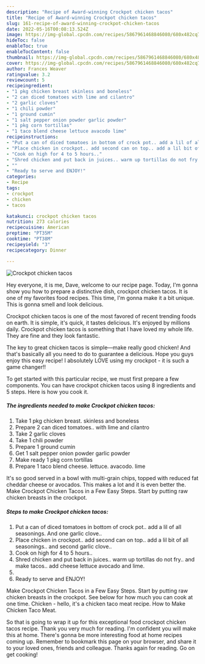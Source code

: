 ```yaml
---
description: "Recipe of Award-winning Crockpot chicken tacos"
title: "Recipe of Award-winning Crockpot chicken tacos"
slug: 161-recipe-of-award-winning-crockpot-chicken-tacos
date: 2022-05-16T00:08:13.524Z
image: https://img-global.cpcdn.com/recipes/5867961468846080/680x482cq70/crockpot-chicken-tacos-recipe-main-photo.jpg
hideToc: false
enableToc: true
enableTocContent: false
thumbnail: https://img-global.cpcdn.com/recipes/5867961468846080/680x482cq70/crockpot-chicken-tacos-recipe-main-photo.jpg
cover: https://img-global.cpcdn.com/recipes/5867961468846080/680x482cq70/crockpot-chicken-tacos-recipe-main-photo.jpg
author: Frances Weaver
ratingvalue: 3.2
reviewcount: 5
recipeingredient:
- "1 pkg chicken breast skinless and boneless"
- "2 can diced tomatoes with lime and cilantro"
- "2 garlic cloves"
- "1 chili powder"
- "1 ground cumin"
- "1 salt pepper onion powder garlic powder"
- "1 pkg corn tortillas"
- "1 taco blend cheese lettuce avacodo lime"
recipeinstructions:
- "Put a can of diced tomatoes in bottom of crock pot.. add a lil of all seasonings. And one garlic clove.."
- "Place chicken in crockpot.. add second can on top.. add a lil bit of all seasonings.. and second garlic clove.."
- "Cook on high for 4 to 5 hours.."
- "Shred chicken and put back in juices.. warm up tortillas do not fry.. and make tacos.. add cheese lettuce avocado and lime."
- ""
- "Ready to serve and ENJOY!"
categories:
- Recipe
tags:
- crockpot
- chicken
- tacos

katakunci: crockpot chicken tacos 
nutrition: 273 calories
recipecuisine: American
preptime: "PT35M"
cooktime: "PT38M"
recipeyield: "3"
recipecategory: Dinner

---
```



![Crockpot chicken tacos](https://img-global.cpcdn.com/recipes/5867961468846080/680x482cq70/crockpot-chicken-tacos-recipe-main-photo.jpg)

Hey everyone, it is me, Dave, welcome to our recipe page. Today, I'm gonna show you how to prepare a distinctive dish, crockpot chicken tacos. It is one of my favorites food recipes. This time, I'm gonna make it a bit unique. This is gonna smell and look delicious.

Crockpot chicken tacos is one of the most favored of recent trending foods on earth. It is simple, it's quick, it tastes delicious. It's enjoyed by millions daily. Crockpot chicken tacos is something that I have loved my whole life. They are fine and they look fantastic.

The key to great chicken tacos is simple—make really good chicken! And that&#39;s basically all you need to do to guarantee a delicious. Hope you guys enjoy this easy recipe! I absolutely LOVE using my crockpot - it is such a game changer!!


To get started with this particular recipe, we must first prepare a few components. You can have crockpot chicken tacos using 8 ingredients and 5 steps. Here is how you cook it.

<!--inarticleads1-->

##### The ingredients needed to make Crockpot chicken tacos:

1. Take 1 pkg chicken breast. skinless and boneless
1. Prepare 2 can diced tomatoes.. with lime and cilantro
1. Take 2 garlic cloves
1. Take 1 chili powder
1. Prepare 1 ground cumin
1. Get 1 salt pepper onion powder garlic powder
1. Make ready 1 pkg corn tortillas
1. Prepare 1 taco blend cheese. lettuce. avacodo. lime


It&#39;s so good served in a bowl with multi-grain chips, topped with reduced fat cheddar cheese or avocados. This makes a lot and it is even better the. Make Crockpot Chicken Tacos in a Few Easy Steps. Start by putting raw chicken breasts in the crockpot. 

<!--inarticleads2-->

##### Steps to make Crockpot chicken tacos:

1. Put a can of diced tomatoes in bottom of crock pot.. add a lil of all seasonings. And one garlic clove..
1. Place chicken in crockpot.. add second can on top.. add a lil bit of all seasonings.. and second garlic clove..
1. Cook on high for 4 to 5 hours..
1. Shred chicken and put back in juices.. warm up tortillas do not fry.. and make tacos.. add cheese lettuce avocado and lime.
1. 
1. Ready to serve and ENJOY!

Make Crockpot Chicken Tacos in a Few Easy Steps. Start by putting raw chicken breasts in the crockpot. See below for how much you can cook at one time. Chicken - hello, it&#39;s a chicken taco meat recipe. How to Make Chicken Taco Meat. 

So that is going to wrap it up for this exceptional food crockpot chicken tacos recipe. Thank you very much for reading. I'm confident you will make this at home. There's gonna be more interesting food at home recipes coming up. Remember to bookmark this page on your browser, and share it to your loved ones, friends and colleague. Thanks again for reading. Go on get cooking!
